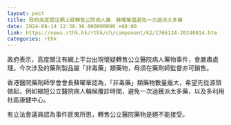 ```yaml
---
layout: post
title: 政府高度關注網上疑轉售公院病人藥　蘇曜華倡避免一次過派太多藥
date: 2024-08-14 12:38:36.000000000 +08:00
link: https://news.rthk.hk/rthk/ch/component/k2/1766124-20240814.htm
categories: rthk
---
```


政府表示，高度關注有網上平台出現懷疑轉售公立醫院病人藥物事件，會嚴肅處理。今次涉及的藥劑製品屬「非毒藥」類藥物，毋須在藥劑師監督亦可銷售。

香港醫院藥劑師學會會長蘇曜華認為，「非毒藥」類藥物數量龐大，希望先從源頭做起，例如縮短公立醫院病人輪候覆診時間，避免一次過獲派太多藥，以及多利用社區康健中心。

有立法會議員認為事件匪夷所思，轉售公立醫院藥物是絕不能接受。
